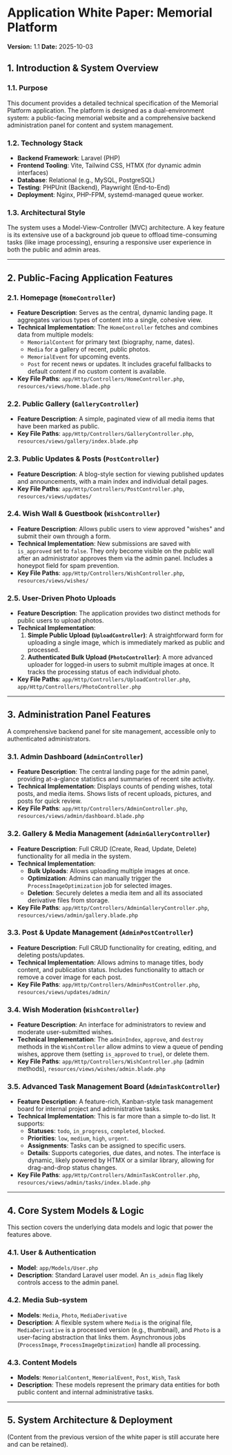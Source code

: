 # Application White Paper: Memorial Platform

**Version:** 1.1
**Date:** 2025-10-03

## 1. Introduction & System Overview

### 1.1. Purpose
This document provides a detailed technical specification of the Memorial Platform application. The platform is designed as a dual-environment system: a public-facing memorial website and a comprehensive backend administration panel for content and system management.

### 1.2. Technology Stack
- **Backend Framework**: Laravel (PHP)
- **Frontend Tooling**: Vite, Tailwind CSS, HTMX (for dynamic admin interfaces)
- **Database**: Relational (e.g., MySQL, PostgreSQL)
- **Testing**: PHPUnit (Backend), Playwright (End-to-End)
- **Deployment**: Nginx, PHP-FPM, systemd-managed queue worker.

### 1.3. Architectural Style
The system uses a Model-View-Controller (MVC) architecture. A key feature is its extensive use of a background job queue to offload time-consuming tasks (like image processing), ensuring a responsive user experience in both the public and admin areas.

---

## 2. Public-Facing Application Features

### 2.1. Homepage (`HomeController`)
- **Feature Description**: Serves as the central, dynamic landing page. It aggregates various types of content into a single, cohesive view.
- **Technical Implementation**: The `HomeController` fetches and combines data from multiple models:
    - `MemorialContent` for primary text (biography, name, dates).
    - `Media` for a gallery of recent, public photos.
    - `MemorialEvent` for upcoming events.
    - `Post` for recent news or updates.
    It includes graceful fallbacks to default content if no custom content is available.
- **Key File Paths**: `app/Http/Controllers/HomeController.php`, `resources/views/home.blade.php`

### 2.2. Public Gallery (`GalleryController`)
- **Feature Description**: A simple, paginated view of all media items that have been marked as public.
- **Key File Paths**: `app/Http/Controllers/GalleryController.php`, `resources/views/gallery/index.blade.php`

### 2.3. Public Updates & Posts (`PostController`)
- **Feature Description**: A blog-style section for viewing published updates and announcements, with a main index and individual detail pages.
- **Key File Paths**: `app/Http/Controllers/PostController.php`, `resources/views/updates/`

### 2.4. Wish Wall & Guestbook (`WishController`)
- **Feature Description**: Allows public users to view approved "wishes" and submit their own through a form.
- **Technical Implementation**: New submissions are saved with `is_approved` set to `false`. They only become visible on the public wall after an administrator approves them via the admin panel. Includes a honeypot field for spam prevention.
- **Key File Paths**: `app/Http/Controllers/WishController.php`, `resources/views/wishes/`

### 2.5. User-Driven Photo Uploads
- **Feature Description**: The application provides two distinct methods for public users to upload photos.
- **Technical Implementation**:
    1.  **Simple Public Upload (`UploadController`)**: A straightforward form for uploading a single image, which is immediately marked as public and processed.
    2.  **Authenticated Bulk Upload (`PhotoController`)**: A more advanced uploader for logged-in users to submit multiple images at once. It tracks the processing status of each individual photo.
- **Key File Paths**: `app/Http/Controllers/UploadController.php`, `app/Http/Controllers/PhotoController.php`

---

## 3. Administration Panel Features

A comprehensive backend panel for site management, accessible only to authenticated administrators.

### 3.1. Admin Dashboard (`AdminController`)
- **Feature Description**: The central landing page for the admin panel, providing at-a-glance statistics and summaries of recent site activity.
- **Technical Implementation**: Displays counts of pending wishes, total posts, and media items. Shows lists of recent uploads, pictures, and posts for quick review.
- **Key File Paths**: `app/Http/Controllers/AdminController.php`, `resources/views/admin/dashboard.blade.php`

### 3.2. Gallery & Media Management (`AdminGalleryController`)
- **Feature Description**: Full CRUD (Create, Read, Update, Delete) functionality for all media in the system.
- **Technical Implementation**:
    - **Bulk Uploads**: Allows uploading multiple images at once.
    - **Optimization**: Admins can manually trigger the `ProcessImageOptimization` job for selected images.
    - **Deletion**: Securely deletes a media item and all its associated derivative files from storage.
- **Key File Paths**: `app/Http/Controllers/AdminGalleryController.php`, `resources/views/admin/gallery.blade.php`

### 3.3. Post & Update Management (`AdminPostController`)
- **Feature Description**: Full CRUD functionality for creating, editing, and deleting posts/updates.
- **Technical Implementation**: Allows admins to manage titles, body content, and publication status. Includes functionality to attach or remove a cover image for each post.
- **Key File Paths**: `app/Http/Controllers/AdminPostController.php`, `resources/views/updates/admin/`

### 3.4. Wish Moderation (`WishController`)
- **Feature Description**: An interface for administrators to review and moderate user-submitted wishes.
- **Technical Implementation**: The `adminIndex`, `approve`, and `destroy` methods in the `WishController` allow admins to view a queue of pending wishes, approve them (setting `is_approved` to `true`), or delete them.
- **Key File Paths**: `app/Http/Controllers/WishController.php` (admin methods), `resources/views/wishes/admin.blade.php`

### 3.5. Advanced Task Management Board (`AdminTaskController`)
- **Feature Description**: A feature-rich, Kanban-style task management board for internal project and administrative tasks.
- **Technical Implementation**: This is far more than a simple to-do list. It supports:
    - **Statuses**: `todo`, `in_progress`, `completed`, `blocked`.
    - **Priorities**: `low`, `medium`, `high`, `urgent`.
    - **Assignments**: Tasks can be assigned to specific users.
    - **Details**: Supports categories, due dates, and notes.
    The interface is dynamic, likely powered by HTMX or a similar library, allowing for drag-and-drop status changes.
- **Key File Paths**: `app/Http/Controllers/AdminTaskController.php`, `resources/views/admin/tasks/index.blade.php`

---

## 4. Core System Models & Logic

This section covers the underlying data models and logic that power the features above.

### 4.1. User & Authentication
- **Model**: `app/Models/User.php`
- **Description**: Standard Laravel user model. An `is_admin` flag likely controls access to the admin panel.

### 4.2. Media Sub-system
- **Models**: `Media`, `Photo`, `MediaDerivative`
- **Description**: A flexible system where `Media` is the original file, `MediaDerivative` is a processed version (e.g., thumbnail), and `Photo` is a user-facing abstraction that links them. Asynchronous jobs (`ProcessImage`, `ProcessImageOptimization`) handle all processing.

### 4.3. Content Models
- **Models**: `MemorialContent`, `MemorialEvent`, `Post`, `Wish`, `Task`
- **Description**: These models represent the primary data entities for both public content and internal administrative tasks.

---

## 5. System Architecture & Deployment
(Content from the previous version of the white paper is still accurate here and can be retained).

